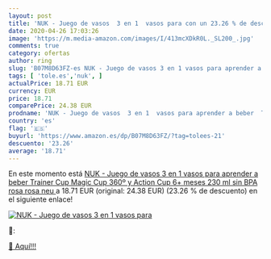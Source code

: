 ```yaml
---
layout: post
title: 'NUK - Juego de vasos  3 en 1  vasos para con un 23.26 % de descuento'
date: 2020-04-26 17:03:26
image: 'https://m.media-amazon.com/images/I/413mcXDkR0L._SL200_.jpg'
comments: true
category: ofertas
author: ring
slug: 'B07M8D63FZ-es NUK - Juego de vasos 3 en 1 vasos para aprender a beber...'
tags: [ 'tole.es','nuk', ]
actualPrice: 18.71 EUR
currency: EUR
price: 18.71
comparePrice: 24.38 EUR
prodname: 'NUK - Juego de vasos  3 en 1  vasos para aprender a beber  Trainer Cup  Magic Cup 360º y Action Cup  6+ meses  230 ml  sin BPA rosa rosa  neu '
country: 'es'
flag: '🇪🇸'
buyurl: 'https://www.amazon.es/dp/B07M8D63FZ/?tag=tolees-21'
descuento: '23.26'
average: '18.71'
---
```


En este momento está [NUK - Juego de vasos  3 en 1  vasos para aprender a beber  Trainer Cup  Magic Cup 360º y Action Cup  6+ meses  230 ml  sin BPA rosa rosa  neu ](https://www.amazon.es/dp/B07M8D63FZ/?tag=tolees-21) a 18.71 EUR (original: 24.38 EUR) (23.26 %  de descuento) en el siguiente enlace!

[![NUK - Juego de vasos  3 en 1  vasos para](https://m.media-amazon.com/images/I/413mcXDkR0L._SL200_.jpg)](https://www.amazon.es/dp/B07M8D63FZ/?tag=tolees-21)

🔎:


[🛒 Aquí!!!](https://www.amazon.es/dp/B07M8D63FZ/?tag=tolees-21)
